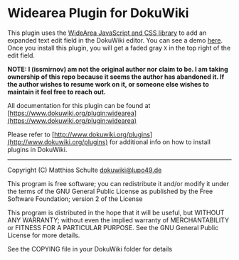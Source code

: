 # Widearea Plugin for DokuWiki


This plugin uses the [WideArea JavaScript and CSS library](https://github.com/usablica/widearea)
 to add an expanded text edit field in the DokuWiki editor. You can see a demo 
 [here](https://usablica.github.io/widearea/). Once you install this plugin, you 
 will get a faded gray `X` in the top right of the edit field.

**NOTE: I (issmirnov) am not the original author nor claim to be. I am taking 
ownership of this repo because it seems the author has abandoned it. If the 
author wishes to resume work on it, or someone else wishes to maintain it 
feel free to reach out.** 

All documentation for this plugin can be found at 
[https://www.dokuwiki.org/plugin:widearea](https://www.dokuwiki.org/plugin:widearea)

Please refer to [http://www.dokuwiki.org/plugins](http://www.dokuwiki.org/plugins)
 for additional info on how to install plugins in DokuWiki.

----
Copyright (C) Matthias Schulte <dokuwiki@lupo49.de>

This program is free software; you can redistribute it and/or modify
it under the terms of the GNU General Public License as published by
the Free Software Foundation; version 2 of the License

This program is distributed in the hope that it will be useful,
but WITHOUT ANY WARRANTY; without even the implied warranty of
MERCHANTABILITY or FITNESS FOR A PARTICULAR PURPOSE.  See the
GNU General Public License for more details.

See the COPYING file in your DokuWiki folder for details
